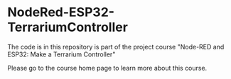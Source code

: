 # NodeRed-ESP32-TerrariumController
The code is in this repository is part of the project course "Node-RED and ESP32: Make a Terrarium Controller"

Please go to the course home page to learn more about this course.
